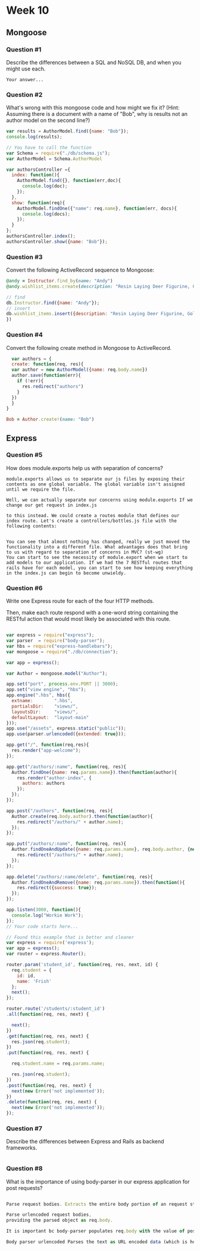 # Week 10

## Mongoose

### Question #1

Describe the differences between a SQL and NoSQL DB, and when you might use each.

```text
Your answer...

```

### Question #2

What's wrong with this mongoose code and how might we fix it?
(Hint: Assuming there is a document with a name of "Bob", why is results not an author model on the second line?)

```js
var results = AuthorModel.find({name: "Bob"});
console.log(results);
```

```js
// You have to call the function
var Schema = require("./db/schema.js");
var AuthorModel = Schema.AuthorModel

var authorsController ={
  index: function(){
    AuthorModel.find({}, function(err,doc){
      console.log(doc);
    });
  },
  show: function(req){
    AuthorModel.findOne({"name": req.name}, function(err, docs){
      console.log(docs);
    });
  }
};
authorsController.index();
authorsController.show({name: "Bob"});

```

### Question #3

Convert the following ActiveRecord sequence to Mongoose:

```rb
@andy = Instructor.find_by(name: "Andy")
@andy.wishlist_items.create(description: "Resin Laying Deer Figurine, Gold")
```

```js
// find
db.Instructor.find({name: "Andy"});
// insert
db.wishlist_items.insert({description: "Resin Laying Deer Figurine, Gold"
})
```

### Question #4

Convert the following create method in Mongoose to ActiveRecord.

```js
  var authors = {
  create: function(req, res){
  var author = new AuthorModel({name: req.body.name})
  author.save(function(err){
    if (!err){
      res.redirect("authors")
    }
  })
  }  
}
```

```rb
Bob = Author.create!(name: "Bob")
```
## Express

### Question #5

How does module.exports help us with separation of concerns?

```text
module.exports allows us to separate our js files by exposing their contents as one global variable. The global variable isn't assigned until we require the file.

Well, we can actually separate our concerns using module.exports If we change our get request in index.js

to this instead. We could create a routes module that defines our index route. Let's create a controllers/bottles.js file with the following contents:


You can see that almost nothing has changed, really we just moved the functionality into a different file. What advantages does that bring to us with regard to separation of concerns in MVC? (st-wg)
You can start to see the necessity of module.export when we start to add models to our application. If we had the 7 RESTful routes that rails have for each model, you can start to see how keeping everything in the index.js can begin to become unwieldy.
```

### Question #6

Write one Express route for each of the four HTTP methods.

Then, make each route respond with a one-word string containing the RESTful action that would most likely be associated with this route.

```js

var express = require("express");
var parser  = require("body-parser");
var hbs = require("express-handlebars");
var mongoose = require("./db/connection");

var app = express();

var Author = mongoose.model("Author");

app.set("port", process.env.PORT || 3000);
app.set("view engine", "hbs");
app.engine(".hbs", hbs({
  extname:        ".hbs",
  partialsDir:    "views/",
  layoutsDir:     "views/",
  defaultLayout:  "layout-main"
}));
app.use("/assets", express.static("public"));
app.use(parser.urlencoded({extended: true}));

app.get("/", function(req,res){
  res.render("app-welcome");
});

app.get("/authors/:name", function(req, res){
  Author.findOne({name: req.params.name}).then(function(author){
    res.render("author-index", {
      authors: authors
    });
  });
});

app.post("/authors", function(req, res){
  Author.create(req.body.author).then(function(author){
    res.redirect("/authors/" + author.name);
  });
});

app.put("/authors/:name", function(req, res){
  Author.findOneAndUpdate({name: req.params.name}, req.body.author, {new: true}).then(function(author){
    res.redirect("/authors/" + author.name);
  });
});

app.delete("/authors/:name/delete", function(req, res){
  Author.findOneAndRemove({name: req.params.name}).then(function(){
    res.redirect({success: true});
  });
});

app.listen(3000, function(){
  console.log("Workie Work");
});
// Your code starts here...

```


```js
// Found this example that is better and cleaner
var express = require('express');
var app = express();
var router = express.Router();

router.param('student_id', function(req, res, next, id) {
  req.student = {
    id: id,
    name: 'Frish'
  };
  next();
});

router.route('/students/:student_id')
.all(function(req, res, next) {

  next();
})
.get(function(req, res, next) {
  res.json(req.student);
})
.put(function(req, res, next) {

  req.student.name = req.params.name;

  res.json(req.student);
})
.post(function(req, res, next) {
  next(new Error('not implemented'));
})
.delete(function(req, res, next) {
  next(new Error('not implemented'));
});
```
### Question #7

Describe the differences between Express and Rails as backend frameworks.

```text

```

### Question #8

What is the importance of using body-parser in our express application for post requests?

```js

Parse request bodies. Extracts the entire body portion of an request stream and exposes it on req.body.

Parse urlencoded request bodies,
providing the parsed object as req.body.

It is important bc body-parser populates req.body with the value of post params. This will allow us to grab information from the POST. You are able to  grab POST parameters using the parser.

Body parser urlencoded Parses the text as URL encoded data (which is how browsers tend to send form data from regular forms set to POST) and exposes the resulting object (containing the keys and values) on req.body.



```
